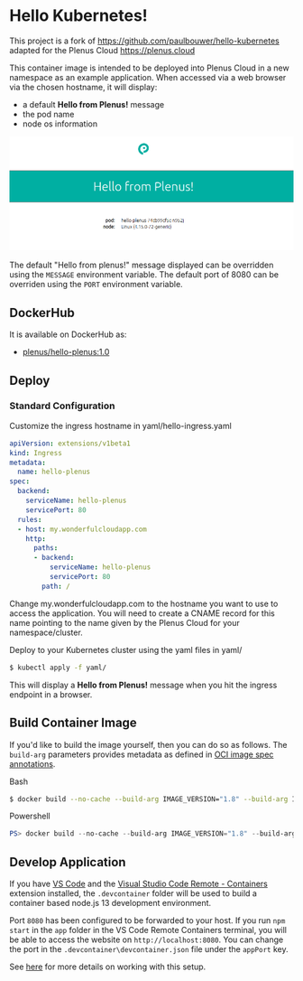 # Hello Kubernetes!

This project is a fork of https://github.com/paulbouwer/hello-kubernetes adapted for the Plenus Cloud
https://plenus.cloud

This container image is intended to be deployed into Plenus Cloud in a new namespace as an example application.
When accessed via a web browser via the chosen hostname, it will display:
- a default **Hello from Plenus!** message
- the pod name
- node os information

![Hello from plenus! from the hello-kubernetes image](hello-kubernetes.png)

The default "Hello from plenus!" message displayed can be overridden using the `MESSAGE` environment variable. The default port of 8080 can be overriden using the `PORT` environment variable.

## DockerHub

It is available on DockerHub as:

- [plenus/hello-plenus:1.0](https://hub.docker.com/r/plenus/hello-plenus/)

## Deploy

### Standard Configuration

Customize the ingress hostname in yaml/hello-ingress.yaml

```yaml
apiVersion: extensions/v1beta1
kind: Ingress
metadata:
  name: hello-plenus
spec:
  backend:
    serviceName: hello-plenus
    servicePort: 80
  rules:
  - host: my.wonderfulcloudapp.com
    http:
      paths:
      - backend:
          serviceName: hello-plenus
          servicePort: 80
        path: /
```

Change my.wonderfulcloudapp.com to the hostname you want to use to access the application.
You will need to create a CNAME record for this name pointing to the name given by the Plenus Cloud for your namespace/cluster.

Deploy to your Kubernetes cluster using the yaml files in yaml/

```bash
$ kubectl apply -f yaml/
```

This will display a **Hello from Plenus!** message when you hit the ingress endpoint in a browser. 


## Build Container Image

If you'd like to build the image yourself, then you can do so as follows. The `build-arg` parameters provides metadata as defined in [OCI image spec annotations](https://github.com/opencontainers/image-spec/blob/master/annotations.md).

Bash
```bash
$ docker build --no-cache --build-arg IMAGE_VERSION="1.8" --build-arg IMAGE_CREATE_DATE="`date -u +"%Y-%m-%dT%H:%M:%SZ"`" --build-arg IMAGE_SOURCE_REVISION="`git rev-parse HEAD`" -f Dockerfile -t "hello-kubernetes:1.8" app
```

Powershell
```powershell
PS> docker build --no-cache --build-arg IMAGE_VERSION="1.8" --build-arg IMAGE_CREATE_DATE="$(Get-Date((Get-Date).ToUniversalTime()) -UFormat '%Y-%m-%dT%H:%M:%SZ')" --build-arg IMAGE_SOURCE_REVISION="$(git rev-parse HEAD)" -f Dockerfile -t "hello-kubernetes:1.8" app
```

## Develop Application

If you have [VS Code](https://code.visualstudio.com/) and the [Visual Studio Code Remote - Containers](https://marketplace.visualstudio.com/items?itemName=ms-vscode-remote.remote-containers) extension installed, the `.devcontainer` folder will be used to build a container based node.js 13 development environment. 

Port `8080` has been configured to be forwarded to your host. If you run `npm start` in the `app` folder in the VS Code Remote Containers terminal, you will be able to access the website on `http://localhost:8080`. You can change the port in the `.devcontainer\devcontainer.json` file under the `appPort` key.

See [here](https://code.visualstudio.com/docs/remote/containers) for more details on working with this setup.
